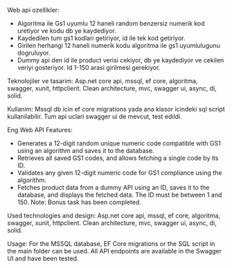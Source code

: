 Web api ozellikler:
* Algoritma ile Gs1 uyumlu 12 haneli random benzersiz numerik kod uretiyor ve kodu db ye kaydediyor.
* Kaydedilen tum gs1 kodlari getiriyor, id ile tek kod getiriyor.
* Girilen herhangi 12 haneli numerik kodu algoritma ile gs1 uyumlulugunu dogruluyor.
* Dummy api den id ile product verisi cekiyor, db ye kaydediyor ve cekilen veriyi gosteriyor. Id 1-150 arasi girilmesi gerekiyor. 

Teknolojiler ve tasarim:
Asp.net core api, mssql, ef core, algoritma, swagger, xunit, httpclient.
Clean architecture, mvc, swagger ui, async, di, solid.

Kullanim:
Mssql db icin ef core migrations yada ana klasor icindeki sql script kullanilabilir.
Tum api uclari swagger ui de mevcut, test edildi.



Eng
Web API Features:
* Generates a 12-digit random unique numeric code compatible with GS1 using an algorithm and saves it to the database.
* Retrieves all saved GS1 codes, and allows fetching a single code by its ID.
* Validates any given 12-digit numeric code for GS1 compliance using the algorithm.
* Fetches product data from a dummy API using an ID, saves it to the database, and displays the fetched data. The ID must be between 1 and 150.
Note: Bonus task has been completed.

Used technologies and design:
Asp.net core api, mssql, ef core, algoritma, swagger, xunit, httpclient.
Clean architecture, mvc, swagger ui, async, di, solid.

Usage:
For the MSSQL database, EF Core migrations or the SQL script in the main folder can be used.
All API endpoints are available in the Swagger UI and have been tested.

